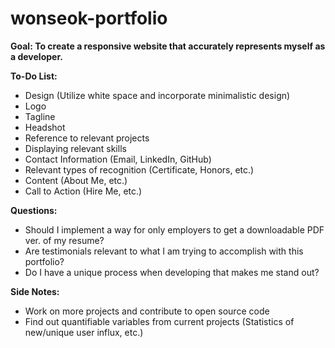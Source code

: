 # wonseok-portfolio
**Goal: To create a responsive website that accurately represents myself as a developer.**

**To-Do List:**
* Design (Utilize white space and incorporate minimalistic design)
* Logo
* Tagline
* Headshot
* Reference to relevant projects
* Displaying relevant skills
* Contact Information (Email, LinkedIn, GitHub)
* Relevant types of recognition (Certificate, Honors, etc.)
* Content (About Me, etc.)
* Call to Action (Hire Me, etc.)

**Questions:**
* Should I implement a way for only employers to get a downloadable PDF ver. of my resume?
* Are testimonials relevant to what I am trying to accomplish with this portfolio?
* Do I have a unique process when developing that makes me stand out?

**Side Notes:**
* Work on more projects and contribute to open source code
* Find out quantifiable variables from current projects (Statistics of new/unique user influx, etc.)
